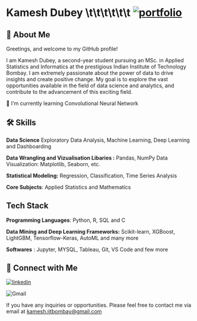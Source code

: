 # Kamesh Dubey                                                                        \t\t\t\t\t\t [![portfolio](https://img.shields.io/badge/Resume-000?style=for-the-badge&logo=ko-fi&logoColor=white)](https://drive.google.com/file/d/1OFExsKARg2z_nDt7z45jtgP-WBwFnbJY/view?pli=1)

## 🚀 About Me 
Greetings, and welcome to my GitHub profile!

I am Kamesh Dubey, a second-year student pursuing an MSc. in Applied Statistics and Informatics at the prestigious Indian Institute of Technology Bombay. I am extremely passionate about the power of data to drive insights and create positive change. My goal is to explore the vast opportunities available in the field of data science and analytics, and contribute to the advancement of this exciting field. 

🧠 I'm currently learning Convolutional Neural Network




## 🛠 Skills
**Data Science** Exploratory Data Analysis, Machine Learning, Deep Learning and Dashboarding

**Data Wrangling and Vizualisation Libaries :** Pandas, NumPy
Data Visualization: Matplotlib, Seaborn, etc.

**Statistical Modeling:** Regression, Classification, Time Series Analysis

**Core Subjects**: Applied Statistics and Mathematics

## Tech Stack

**Programming Languages**: Python, R, SQL and C

**Data Mining and Deep Learning Frameworks:** Scikit-learn, XGBoost, LightGBM, Tensorflow-Keras, AutoML and many more

**Softwares** : Jupyter, MYSQL, Tableau, Git, VS Code and few more
## 🔗 Connect with Me
[![linkedin](https://img.shields.io/badge/linkedin-0A66C2?style=for-the-badge&logo=linkedin&logoColor=white)](https://www.linkedin.com/in/ikameshdubey/)

![Gmail](https://img.shields.io/badge/Gmail-D14836?style=for-the-badge&logo=gmail&logoColor=white)

If you have any inquiries or opportunities. Please feel free to contact me via email at kamesh.iitbombay@gmail.com 







